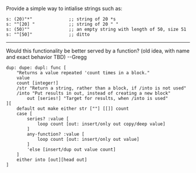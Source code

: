 Provide a simple way to intialise strings such as:

	s: (20)"*"				;; string of 20 *s
	s: "^[20] "				;; string of 20 " "
	s: (50)""				;; an empty string with length of 50, size 51
	s: "^[50]"				;; ditto

-----

Would this functionality be better served by a function? (old idea, with name and exact behavior TBD) --Gregg
```red
dup: dupe: dupl: func [
	"Returns a value repeated 'count times in a block."
	value
	count [integer!]
	/str "Return a string, rather than a block, if /into is not used"
	/into "Put results in out, instead of creating a new block"
		out [series!] "Target for results, when /into is used"
][
	default out make either str [""] [[]] count
	case [
		series? :value [
			loop count [out: insert/only out copy/deep value]
		]
		any-function? :value [
			loop count [out: insert/only out value]
		]
		'else [insert/dup out value count]
	]
	either into [out][head out]
]
```